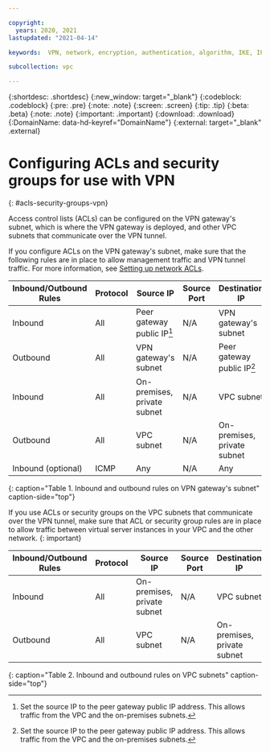 ```yaml
---

copyright:
  years: 2020, 2021
lastupdated: "2021-04-14"

keywords:  VPN, network, encryption, authentication, algorithm, IKE, IPsec, policies, gateway

subcollection: vpc

---
```


{:shortdesc: .shortdesc}
{:new_window: target="_blank"}
{:codeblock: .codeblock}
{:pre: .pre}
{:note: .note}
{:screen: .screen}
{:tip: .tip}
{:beta: .beta}
{:note: .note}
{:important: .important}
{:download: .download}
{:DomainName: data-hd-keyref="DomainName"}
{:external: target="_blank" .external}

# Configuring ACLs and security groups for use with VPN
{: #acls-security-groups-vpn}

Access control lists (ACLs) can be configured on the VPN gateway's subnet, which is where the VPN gateway is deployed, and other VPC subnets that communicate over the VPN tunnel. 

If you configure ACLs on the VPN gateway's subnet, make sure that the following rules are in place to allow management traffic and VPN tunnel traffic. For more information, see [Setting up network ACLs](/docs/vpc?topic=vpc-using-acls).

| Inbound/Outbound Rules | Protocol | Source IP | Source Port | Destination IP | Destination Port | 
|--------------|------|------|------|------|------------------|
| Inbound | All | Peer gateway public IP[^IP] | N/A | VPN gateway's subnet | N/A
| Outbound | All  | VPN gateway's subnet | N/A | Peer gateway public IP[^IP2] | N/A
| Inbound | All | On-premises, private subnet | N/A | VPC subnet | N/A
| Outbound | All  | VPC subnet | N/A | On-premises, private subnet | N/A
| Inbound (optional) | ICMP | Any | N/A | Any | N/A
{: caption="Table 1. Inbound and outbound rules on VPN gateway's subnet" caption-side="top"}

If you use ACLs or security groups on the VPC subnets that communicate over the VPN tunnel, make sure that ACL or security group rules are in place to allow traffic between virtual server instances in your VPC and the other network.
{: important}

| Inbound/Outbound Rules | Protocol | Source IP | Source Port | Destination IP | Destination Port | 
|--------------|------|------|------|------|------------------|
| Inbound | All | On-premises, private subnet | N/A | VPC subnet | N/A
| Outbound | All | VPC subnet | N/A | On-premises, private subnet | N/A
{: caption="Table 2. Inbound and outbound rules on VPC subnets" caption-side="top"}

[^IP]:Set the source IP to the peer gateway public IP address. This allows traffic from the VPC and the on-premises subnets. 

[^IP2]:Set the source IP to the peer gateway public IP address. This allows traffic from the VPC and the on-premises subnets. 

